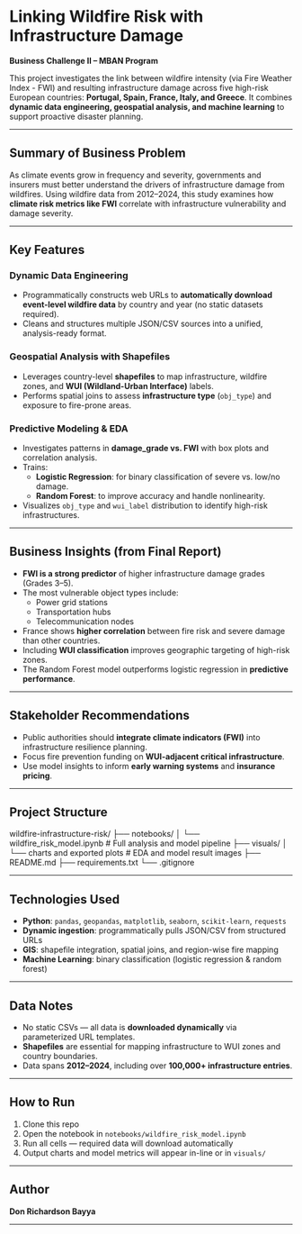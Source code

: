 # Linking Wildfire Risk with Infrastructure Damage  
**Business Challenge II – MBAN Program**

This project investigates the link between wildfire intensity (via Fire Weather Index - FWI) and resulting infrastructure damage across five high-risk European countries: **Portugal, Spain, France, Italy, and Greece**. It combines **dynamic data engineering, geospatial analysis, and machine learning** to support proactive disaster planning.

---

##  Summary of Business Problem

As climate events grow in frequency and severity, governments and insurers must better understand the drivers of infrastructure damage from wildfires. Using wildfire data from 2012–2024, this study examines how **climate risk metrics like FWI** correlate with infrastructure vulnerability and damage severity.

---

##  Key Features

### Dynamic Data Engineering
- Programmatically constructs web URLs to **automatically download event-level wildfire data** by country and year (no static datasets required).
- Cleans and structures multiple JSON/CSV sources into a unified, analysis-ready format.

###  Geospatial Analysis with Shapefiles
- Leverages country-level **shapefiles** to map infrastructure, wildfire zones, and **WUI (Wildland-Urban Interface)** labels.
- Performs spatial joins to assess **infrastructure type** (`obj_type`) and exposure to fire-prone areas.

### Predictive Modeling & EDA
- Investigates patterns in **damage_grade vs. FWI** with box plots and correlation analysis.
- Trains:
  - **Logistic Regression**: for binary classification of severe vs. low/no damage.
  - **Random Forest**: to improve accuracy and handle nonlinearity.
- Visualizes `obj_type` and `wui_label` distribution to identify high-risk infrastructures.

---

##  Business Insights (from Final Report)

- **FWI is a strong predictor** of higher infrastructure damage grades (Grades 3–5).
- The most vulnerable object types include:
  - Power grid stations
  - Transportation hubs
  - Telecommunication nodes
- France shows **higher correlation** between fire risk and severe damage than other countries.
- Including **WUI classification** improves geographic targeting of high-risk zones.
- The Random Forest model outperforms logistic regression in **predictive performance**.

---

##  Stakeholder Recommendations

- Public authorities should **integrate climate indicators (FWI)** into infrastructure resilience planning.
- Focus fire prevention funding on **WUI-adjacent critical infrastructure**.
- Use model insights to inform **early warning systems** and **insurance pricing**.

---

##  Project Structure

wildfire-infrastructure-risk/
├── notebooks/
│ └── wildfire_risk_model.ipynb # Full analysis and model pipeline
├── visuals/
│ └── charts and exported plots # EDA and model result images
├── README.md
├── requirements.txt
└── .gitignore


---

##  Technologies Used

- **Python**: `pandas`, `geopandas`, `matplotlib`, `seaborn`, `scikit-learn`, `requests`
- **Dynamic ingestion**: programmatically pulls JSON/CSV from structured URLs
- **GIS**: shapefile integration, spatial joins, and region-wise fire mapping
- **Machine Learning**: binary classification (logistic regression & random forest)

---

##  Data Notes

- No static CSVs — all data is **downloaded dynamically** via parameterized URL templates.
- **Shapefiles** are essential for mapping infrastructure to WUI zones and country boundaries.
- Data spans **2012–2024**, including over **100,000+ infrastructure entries**.

---

##  How to Run

1. Clone this repo
2. Open the notebook in `notebooks/wildfire_risk_model.ipynb`
3. Run all cells — required data will download automatically
4. Output charts and model metrics will appear in-line or in `visuals/`

---

## Author

**Don Richardson Bayya**  

---

